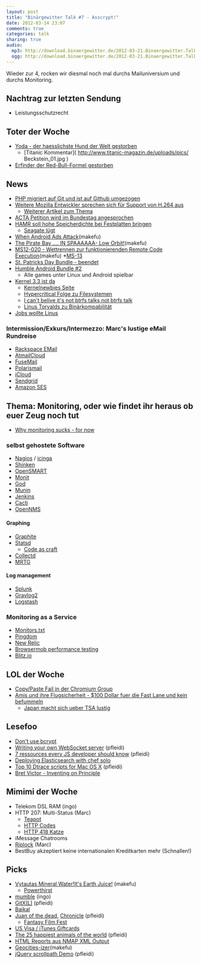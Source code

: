```yaml
---
layout: post
title: "Binärgewitter Talk #7 - Asscrypt!"
date: 2012-03-14 23:07
comments: true
categories: talk
sharing: true
audio:
  mp3: http://download.binaergewitter.de/2012-03-21.Binaergewitter.Talk.7.mp3
  ogg: http://download.binaergewitter.de/2012-03-21.Binaergewitter.Talk.7.ogg
---
```

Wieder zur 4, rocken wir diesmal noch mal durchs Mailuniversium und durchs Monitoring.

## Nachtrag zur letzten Sendung
- Leistungsschutzrecht
## Toter der Woche
- [Yoda - der haesslichste Hund der Welt gestorben](http://www.innsalzach24.de/nachrichten/welt/haesslichster-hund-welt-gestorben-1987196.html )
    * [Titanic Kommentar]( http://www.titanic-magazin.de/uploads/pics/ Beckstein_01.jpg )
- [Erfinder der Red-Bull-Formel gestorben](http://derstandard.at/1331779897700/Thailand-Erfinder-der-Red-Bull-Formel-verstorben )

## News
- [PHP migriert auf Git und ist auf Github umgezogen]( http://www.heise.de/newsticker/meldung/Skriptsprache-PHP-jetzt-auch-via-GitHub-erhaeltlich-1475311.html )
- [Weitere Mozilla Entwickler sprechen sich für Support von H.264 aus]( http://www.heise.de/newsticker/meldung/Mozilla-will-H-264-Videocodec-unterstuetzen-1475511.html )
    * [Weiterer Artikel zum Thema]( http://www.theinquirer.net/inquirer/news/2161879/mozilla-grudgingly-adopts-h264 )
- [ACTA Petition wird im Bundestag angesprochen]( http://www.tagesschau.de/inland/actapetition102.html )
- [HAMR soll hohe Speicherdichte bei Festplatten bringen]( http://www.heise.de/newsticker/meldung/Seagate-erzielt-Fortschritte-bei-Heat-Assisted-Magnetic-Recording-1475648.html )
  * [Seagate lügt](http://www.heise.de/newsticker/meldung/50-Terabit-pro-Quadratzoll-57294.html )
- [When Android Ads Attack](http://blog.bit9.com/bid/79998/When-Android-Ads-Attack?utm_source=BLOG-When-Android-Ads-Attack-3.20.2012 )(makefu)
- [The Pirate Bay .... IN SPAAAAAA- Low Orbit!](http://thepiratebay.se/blog/210 )(makefu)
- [MS12-020 - Wettrennen zur funktionierenden Remote Code Execution](http://istherdpexploitoutyet.com/ )(makefu)
    *[MS-13](http://de.wikipedia.org/wiki/Mara_Salvatrucha )
- [St. Patricks Day Bundle - beendet](http://www.indieroyale.com/ )
- [Humble Android Bundle #2](http://www.humblebundle.com )
    - Alle games unter Linux und Android spielbar
- [Kernel 3.3 ist da](http://www.heise.de/newsticker/meldung/Linux-Kernel-3-3-freigegeben-1467641.html )
    * [Kernelnewbies Seite]( http://kernelnewbies.org/Linux_3.3 )
    * [Hypercritical Folge zu Filesystemen]( http://5by5.tv/hypercritical/57 )
    * [I can't belive it's not btrfs talks not btrfs talk](http://www.youtube.com/watch?v=hxWuaozpe2I )
    * [Linus Torvalds zu Binärkompabilität]( https://lkml.org/lkml/2012/3/8/495 )
- [Jobs wollte Linus](http://www.heise.de/newsticker/meldung/Bericht-Steve-Jobs-wollte-Linux-Erfinder-einstellen-1476641.html )

### Intermission/Exkurs/Intermezzo: Marc's lustige eMail Rundreise
- [Rackspace EMail](http://www.rackspace.com/apps/email_hosting/ )
- [AtmailCloud](http://www.atmailcloud.com/ )
- [FuseMail](http://www.fusemail.com/ )
- [Polarismail](http://www.polarismail.com/ )
- [iCloud](http://www.icloud.com/ )
- [Sendgrid](http://sendgrid.com/ )
- [Amazon SES](http://aws.amazon.com/ses/ )

## Thema: Monitoring, oder wie findet ihr heraus ob euer Zeug noch tut
- [Why monitoring sucks - for now]( http://gigaom.com/2012/02/12/why-monitoring-sucks-for-now/ )

### selbst gehostete Software
- [Nagios]( http://www.nagios.org/ ) / [icinga](https://www.icinga.org/)
- [Shinken]( http://www.shinken-monitoring.org/ )
- [OpenSMART]( http://opensmart.sourceforge.net/ )
- [Monit]( http://mmonit.com/monit/ )
- [God]( http://godrb.com/ )
- [Munin]( http://munin-monitoring.org/ )
- [Jenkins]( http://jenkins-ci.org/ )
- [Cacti]( http://cacti.net/ )
- [OpenNMS]( http://www.opennms.org/ )

#### Graphing
- [Graphite]( http://graphite.wikidot.com/ )
- [Statsd]( https://github.com/etsy/statsd )
  * [Code as craft](http://codeascraft.etsy.com/)
- [Collectd]( http://collectd.org/ )
- [MRTG](http://oss.oetiker.ch/mrtg/ )

#### Log management
- [Splunk](http://www.splunk.com/ )
- [Graylog2](http://www.graylog2.org/ )
- [Logstash]( http://logstash.net/ )

### Monitoring as a Service
- [Monitors.txt]( http://monitorstxt.org/ )
- [Pingdom]( http://pingdom.com/ )
- [New Relic]( http://newrelic.com/ )
- [Browsermob performance testing]( https://browsermob.com/performance-testing )
- [Blitz.io](http://www.blitz.io )

## LOL der Woche
- [Copy/Paste Fail in der Chromium Group]( http://webcache.googleusercontent.com/search?q=cache:mv-EaxkJ8TwJ:https://groups.google.com/a/chromium.org/group/chromium-dev/browse_thread/thread/d30ae1c692ff53c3%3Fpli%3D1+&cd=1&hl=de&ct=clnk&gl=de&client=firefox-a )
- [Amis und ihre Flugsicherheit - $100 Dollar fuer die Fast Lane und kein befummeln](http://online.wsj.com/article/SB10001424052702303863404577281483630937016.html )
    - [Japan macht sich ueber TSA lustig]( http://www.disclose.tv/action/viewvideo/60690/Japanese_Making_Fun_of_TSA_Searches/ )

## Lesefoo
- [Don't use bcrypt](http://www.unlimitednovelty.com/2012/03/dont-use-bcrypt.html )
- [Writing your own WebSocket server]( http://altdevblogaday.com/2012/01/23/writing-your-own-websocket-server/ ) (pfleidi)
- [7 ressources every JS developer should know]( http://accidentaltechnologist.com/javascript/7-resources-every-javascript-developer-should-know/ ) (pfleidi)
- [Deploying Elasticsearch with chef solo](http://www.elasticsearch.org/tutorials/2012/03/21/deploying-elasticsearch-with-chef-solo.html )
- [Top 10 Dtrace scripts for Mac OS X]( http://dtrace.org/blogs/brendan/2011/10/10/top-10-dtrace-scripts-for-mac-os-x/ ) (pfleidi)
- [Bret Victor - Inventing on Principle](http://www.youtube.com/watch?v=PUv66718DII )

## Mimimi der Woche
- Telekom DSL RAM (ingo)
- HTTP 207: Multi-Status (Marc)
    * [Teapot](http://www.kurgan.org/ )
    * [HTTP Codes]( http://en.wikipedia.org/wiki/List_of_HTTP_status_codes )
    * [HTTP 418 Katze]( http://httpcats.herokuapp.com/418 )
- iMessage Chatrooms
- [Riplock](http://en.wikipedia.org/wiki/Riplock ) (Marc)
- BestBuy akzeptiert keine internationalen Kreditkarten mehr (Schnallen!)

## Picks
- [Vytautas Mineral Water!It's Earth Juice!](http://www.youtube.com/watch?feature=player_embedded&v=nITLob098W8 ) (makefu)
    - [Powerthirst]( http://www.youtube.com/watch?v=qRuNxHqwazs )
- [mumble](http://mumble.sourceforge.net/) (ingo)
- [GitX(L)]( http://gitx.laullon.com/ ) (pfleidi)
- [Baikal](https://github.com/jeromeschneider/Baikal/blob/master/INSTALL.md )
- [Juan of the dead]( http://www.imdb.com/title/tt1838571/ ), [Chronicle]( http://www.imdb.com/title/tt1706593/ ) (pfleidi)
    * [Fantasy Film Fest]( http://fantasyfilmfest.com/ )
- [US Visa / iTunes Giftcards](buyfrompowerseller.com)
- [The 25 happiest animals of the world]( http://www.buzzfeed.com/paws/happiest-animals-in-the-world ) (pfleidi)
- [HTML Reports aus NMAP XML Output](http://nmap.org/book/output-formats-output-to-html.html )
- [Geocities-izer](http://wonder-tonic.com/geocitiesizer/ )(makefu)
- [jQuery scrollpath Demo]( http://joelb.me/scrollpath/ ) (pfleidi)

